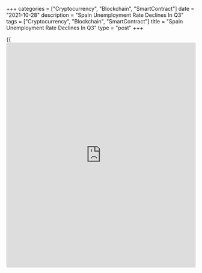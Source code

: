 +++
categories = ["Cryptocurrency", "Blockchain", "SmartContract"]
date = "2021-10-28"
description = "Spain Unemployment Rate Declines In Q3"
tags = ["Cryptocurrency", "Blockchain", "SmartContract"]
title = "Spain Unemployment Rate Declines In Q3"
type = "post"
+++

{{<iframe id="large-banner" src="https://www.bounty.group/#slide=26.0" width="100%" height="600" scrolling="no" style="border: 0px solid rgb(216, 221, 230); border-radius: 3px;">}}

Spain's unemployment rate declined in the third quarter, data published
by the statistical office INE showed on Thursday.

The unemployment rate fell to 14.57 percent in the third quarter from
15.26 percent in the second quarter. In the same period last year, the
jobless rate was 16.26 percent.

Nonetheless, the jobless rate was slightly above the economists'
forecast of 14.2 percent.

The number of people out of work decreased by 127,100 to 3.41 million in
the third quarter.

At the same time, the number of employed increased by 359,300 from the
previous quarter to 20.03 million. Employment climbed by 854,100 from
the last year.

For comments and feedback [contact](https://www.playgroundfx.com/contact/): editorial@rtt[news](https://www.letsplayfx.com/blog/forex-news-website/).com

[Economic News][1]

 **What parts of the world are seeing the best (and worst) economic
performances lately? Click[here][2] to check out our [Econ Scorecard][2]
and find out! See up-to-the-moment [ranking](https://www.playgroundfx.com/blog/crypto-exchange-ranking/)s for the best and worst
performers in [GDP][3], [unemployment rate][4], [inflation][5] and much
more.**

   1. www.rtt[news](https://www.letsplayfx.com/blog/forex-news-website/).com/Content/EconomicNews.aspx
   2. www.rtt[news](https://www.letsplayfx.com/blog/forex-news-website/).com/economic-scorecard/world-rank/retail-sales/highest-performance.aspx
   3. www.rtt[news](https://www.letsplayfx.com/blog/forex-news-website/).com/economic-scorecard/world-rank/GDP/highest-performance.aspx
   4. www.rtt[news](https://www.letsplayfx.com/blog/forex-news-website/).com/economic-scorecard/world-rank/unemployment-rate/lowest-performance.aspx
   5. www.rtt[news](https://www.letsplayfx.com/blog/forex-news-website/).com/economic-scorecard/world-rank/CPI/highest-performance.aspx
